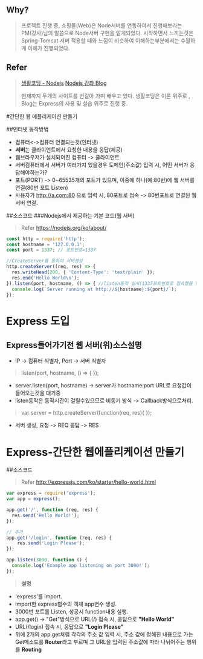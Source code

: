 
## Why?
> 프로젝트 진행 중, 쇼핑몰(Web)은 Node서버를 연동하여서 진행해보라는 PM(강사)님의 말씀으로 Node서버 구현을 맡게되었다.
 시작하면서 느끼는것은 Spring-Tomcat 서버 적용할 때와 느낌이 비슷하여 이해하는부분에서는 수월하게 이해가 진행되었다.

## Refer
> [생활코딩 - Nodejs](https://opentutorials.org/course/2136/11850)
> [Nodejs 강좌 Blog](https://velopert.com/133)
> 
>  현재까지 두개의 사이트를 번갈아 가며 배우고 있다.
>   생활코딩은 이론 위주로 , Blog는 Express의 사용 및 실습 위주로 진행 중.

#간단한 웹 에플리케이션 만들기

##인터넷 동작방법

 * 컴퓨터<->컴퓨터 연결되는것(인터넷)
 * **서버**는 클라이언트에서 요청한 내용을 응답(제공)
 * 웹브라우저가 설치되어진 컴퓨터 -> 클라이언트
 * 서버컴퓨터에서 서버가 여러가지 있을경우 도메인(주소값) 입력 시, 어떤 서버가 응답해야하는가?
 * 포트(PORT) -> 0~65535개의 포트가 있으며, 이중에 하나(예:80번)에 웹 서버를 연결(80번 포트 Listen)
 * 사용자가 http://a.com:80 으로 입력 시, 80포트로 접속 -> 80번포트로 연결된 웹 서버 연결.

##소스코드
###Nodejs에서 제공하는 기본 코드(웹 서버)
>Refer
>https://nodejs.org/ko/about/

```javascript
const http = require('http');
const hostname = '127.0.0.1';
const port = 1337; // 포트번호=1337

//CreateServer를 통하여 서버생성 
http.createServer((req, res) => {
  res.writeHead(200, { 'Content-Type': 'text/plain' });
  res.end('Hello World\n');
}).listen(port, hostname, () => { //listen동작 실시(1337포트번호로 접속했을 때) 
  console.log(`Server running at http://${hostname}:${port}/`);
}); 
```


# Express 도입

## Express들어가기전 웹 서버(위)소스설명
 
 * IP -> 컴퓨터 식별자, Port -> 서버 식별자
 
> listen(port, hostname, () => {       });

* server.listen(port, hostname) -> server가 hostname:port URL로 요청값이 들어오는것을 대기중
* listen동작은 동작시간이 걸릴수있으므로 비동기 방식 -> Callback방식으로처리.
 
> var server = http.createServer(function(req, res){ });
  
* 서버 생성, 요청 -> REQ 응답 -> RES

# Express-간단한 웹에플리케이션 만들기
  
##소스코드
>Refer
http://expressjs.com/ko/starter/hello-world.html


```javascript
var express = require('express');
var app = express();

app.get('/', function (req, res) {
  res.send('Hello World!');
});

// 추가
app.get('/login', function (req, res) {
	res.send('Login Please');
});

app.listen(3000, function () {
  console.log('Example app listening on port 3000!');
});

```

> **설명**
> 
- 'express'를 import.
- import한 express함수의 객체 app변수 생성. 
- 3000번 포트를 Listen, 성공시 function내용 실행.
- app.get() -> "Get"방식으로 URL(/) 접속 시, 응답으로 **"Hello World"**
- URL(/login) 접속 시, 응답으로 **"Login Please"**
-  위에 2개의 app.get처럼 각각의 주소 값 입력 시,  주소 값에 정해진 내용으로 가는 Get메소드를 **Router**라고 부르며 그 URL을 입력된 주소값에 따라 나뉘어주는 행위를 **Routing**



 

 
   	
